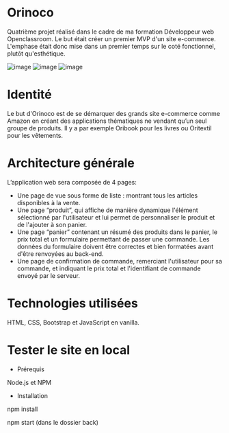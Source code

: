 # Orinoco
Quatrième projet réalisé dans le cadre de ma formation Développeur web Openclassroom. Le but était créer un premier MVP d'un site e-commerce. L'emphase était donc mise dans un premier temps sur le coté fonctionnel, plutôt qu'esthétique.

![image](https://user-images.githubusercontent.com/74512723/110957606-0d5ec580-834c-11eb-9954-ffb38b473474.png) ![image](https://user-images.githubusercontent.com/74512723/110957669-210a2c00-834c-11eb-90b9-678bb05338d3.png) ![image](https://user-images.githubusercontent.com/74512723/110957749-35e6bf80-834c-11eb-8c3e-090f9b2e0f93.png)

# Identité
Le but d'Orinoco est de se démarquer des grands site e-commerce comme Amazon en créant des applications thématiques ne vendant qu’un seul groupe de produits. Il y a par exemple Oribook pour les livres ou Oritextil pour les vêtements.

# Architecture générale
L’application web sera composée de 4 pages:

- Une page de vue sous forme de liste : montrant tous les articles disponibles à la vente.
- Une page “produit”, qui affiche de manière dynamique l'élément sélectionné par l'utilisateur et lui permet de personnaliser le produit et de l'ajouter à son panier.
- Une page “panier” contenant un résumé des produits dans le panier, le prix total et un formulaire permettant de passer une commande. Les données du formulaire doivent être correctes et bien formatées avant d'être renvoyées au back-end.
- Une page de confirmation de commande, remerciant l'utilisateur pour sa commande, et indiquant le prix total et l'identifiant de commande envoyé par le serveur.

# Technologies utilisées
HTML, CSS, Bootstrap et JavaScript en vanilla.

# Tester le site en local

- Prérequis

Node.js et NPM

- Installation

npm install

npm start (dans le dossier back)
